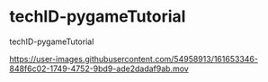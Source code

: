 # techID-pygameTutorial
techID-pygameTutorial


https://user-images.githubusercontent.com/54958913/161653346-848f6c02-1749-4752-9bd9-ade2dadaf9ab.mov

